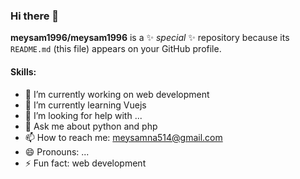 ### Hi there 👋


**meysam1996/meysam1996** is a ✨ _special_ ✨ repository because its `README.md` (this file) appears on your GitHub profile.

#### Skills:

- 🔭 I’m currently working on web development
- 🌱 I’m currently learning Vuejs
- 🤔 I’m looking for help with ...
- 💬 Ask me about python and php
- 📫 How to reach me: meysamna514@gmail.com
- 😄 Pronouns: ...
- ⚡ Fun fact: web development

